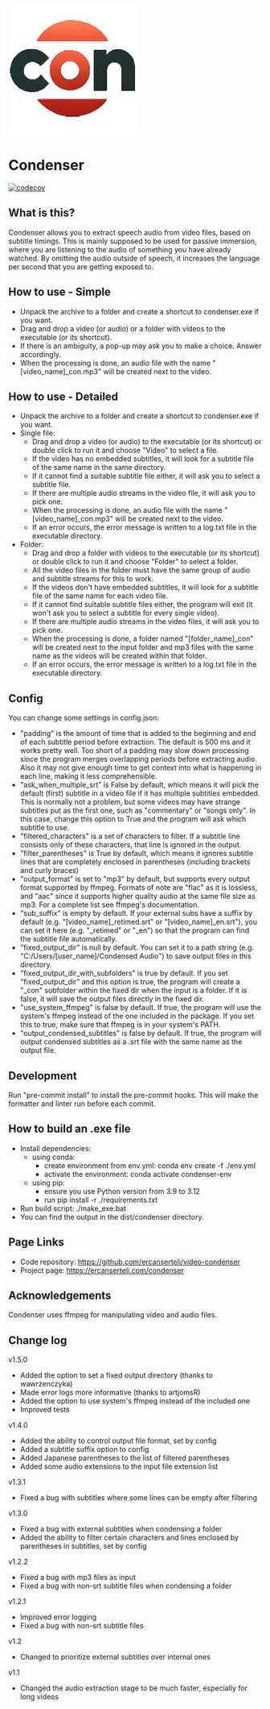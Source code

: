 ![Condenser](./condenser_icon.png)

Condenser
=========

[![codecov](https://codecov.io/gh/ercanserteli/video-condenser/graph/badge.svg?token=QJZRHMKFKW)](https://codecov.io/gh/ercanserteli/video-condenser)

What is this?
-------------
Condenser allows you to extract speech audio from video files, based on subtitle timings. This is mainly supposed to be used for passive immersion, where you are listening to the audio of something you have already watched. By omitting the audio outside of speech, it increases the language per second that you are getting exposed to.


How to use - Simple
-------------------
* Unpack the archive to a folder and create a shortcut to condenser.exe if you want.
* Drag and drop a video (or audio) or a folder with videos to the executable (or its shortcut).
* If there is an ambiguity, a pop-up may ask you to make a choice. Answer accordingly.
* When the processing is done, an audio file with the name "[video_name]_con.mp3" will be created next to the video.


How to use - Detailed
---------------------
* Unpack the archive to a folder and create a shortcut to condenser.exe if you want.
* Single file:
    * Drag and drop a video (or audio) to the executable (or its shortcut) or double click to run it and choose "Video" to select a file.
    * If the video has no embedded subtitles, it will look for a subtitle file of the same name in the same directory.
    * If it cannot find a suitable subtitle file either, it will ask you to select a subtitle file.
    * If there are multiple audio streams in the video file, it will ask you to pick one.
    * When the processing is done, an audio file with the name "[video_name]_con.mp3" will be created next to the video.
    * If an error occurs, the error message is written to a log.txt file in the executable directory.
* Folder:
    * Drag and drop a folder with videos to the executable (or its shortcut) or double click to run it and choose "Folder" to select a folder.
    * All the video files in the folder must have the same group of audio and subtitle streams for this to work.
    * If the videos don't have embedded subtitles, it will look for a subtitle file of the same name for each video file.
    * If it cannot find suitable subtitle files either, the program will exit (it won't ask you to select a subtitle for every single video).
    * If there are multiple audio streams in the video files, it will ask you to pick one.
    * When the processing is done, a folder named "[folder_name]_con" will be created next to the input folder and mp3 files with the same name as the videos will be created within that folder.
    * If an error occurs, the error message is written to a log.txt file in the executable directory.


Config
------
You can change some settings in config.json:

* "padding" is the amount of time that is added to the beginning and end of each subtitle period before extraction. The default is 500 ms and it works pretty well. Too short of a padding may slow down processing since the program merges overlapping periods before extracting audio. Also it may not give enough time to get context into what is happening in each line, making it less comprehensible.
* "ask_when_multiple_srt" is False by default, which means it will pick the default (first) subtitle in a video file if it has multiple subtitles embedded. This is normally not a problem, but some videos may have strange subtitles put as the first one, such as "commentary" or "songs only". In this case, change this option to True and the program will ask which subtitle to use.
* "filtered_characters" is a set of characters to filter. If a subtitle line consists only of these characters, that line is ignored in the output.
* "filter_parentheses" is True by default, which means it ignores subtitle lines that are completely enclosed in parentheses (including brackets and curly braces)
* "output_format" is set to "mp3" by default, but supports every output format supported by ffmpeg. Formats of note are "flac" as it is lossless, and "aac" since it supports higher quality audio at the same file size as mp3. For a complete list see ffmpeg's documentation.
* "sub_suffix" is empty by default. If your external subs have a suffix by default (e.g. "[video_name]_retimed.srt" or "[video_name]_en.srt"), you can set it here (e.g. "_retimed" or "_en") so that the program can find the subtitle file automatically.
* "fixed_output_dir" is null by default. You can set it to a path string (e.g. "C:/Users/[user_name]/Condensed Audio") to save output files in this directory.
* "fixed_output_dir_with_subfolders" is true by default. If you set "fixed_output_dir" and this option is true, the program will create a "_con" subfolder within the fixed dir when the input is a folder. If it is false, it will save the output files directly in the fixed dir.
* "use_system_ffmpeg" is false by default. If true, the program will use the system's ffmpeg instead of the one included in the package. If you set this to true, make sure that ffmpeg is in your system's PATH.
* "output_condensed_subtitles" is false by default. If true, the program will output condensed subtitles as a .srt file with the same name as the output file. 


Development
-----------
Run "pre-commit install" to install the pre-commit hooks. This will make the formatter and linter run before each commit.

How to build an .exe file
---------------
* Install dependencies:
  * using conda:
    - create environment from env.yml:
      conda env create -f ./env.yml
    - activate the environment:
      conda activate condenser-env
  * using pip:
    - ensure you use Python version from 3.9 to 3.12
    - run pip install -r ./requirements.txt
* Run build script:
  ./make_exe.bat
* You can find the output in the dist/condenser directory.


Page Links
----------
* Code repository: https://github.com/ercanserteli/video-condenser
* Project page: https://ercanserteli.com/condenser


Acknowledgements
----------------
Condenser uses ffmpeg for manipulating video and audio files.


Change log
----------
v1.5.0
  * Added the option to set a fixed output directory (thanks to wawrzenczyka)
  * Made error logs more informative (thanks to artjomsR)
  * Added the option to use system's ffmpeg instead of the included one
  * Improved tests

v1.4.0
  * Added the ability to control output file format, set by config
  * Added a subtitle suffix option to config
  * Added Japanese parentheses to the list of filtered parentheses
  * Added some audio extensions to the input file extension list

v1.3.1
  * Fixed a bug with subtitles where some lines can be empty after filtering

v1.3.0
  * Fixed a bug with external subtitles when condensing a folder
  * Added the ability to filter certain characters and lines enclosed by parentheses in subtitles, set by config

v1.2.2
  * Fixed a bug with mp3 files as input
  * Fixed a bug with non-srt subtitle files when condensing a folder

v1.2.1
  * Improved error logging
  * Fixed a bug with non-srt subtitle files

v1.2
  * Changed to prioritize external subtitles over internal ones

v1.1
  * Changed the audio extraction stage to be much faster, especially for long videos
